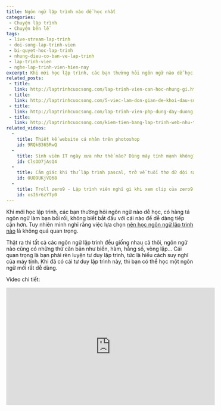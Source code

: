 ```yaml
---
title: Ngôn ngữ lập trình nào dễ học nhất
categories:
 - Chuyện lập trình
 - Chuyện bên lề
tags:
 - live-stream-lap-trinh
 - doi-song-lap-trinh-vien
 - bi-quyet-hoc-lap-trinh
 - nhung-dieu-co-ban-ve-lap-trinh
 - lap-trinh-vien
 - nghe-lap-trinh-vien-hien-nay
excerpt: Khi mới học lập trình, các bạn thường hỏi ngôn ngữ nào dễ học, dễ dàng tiếp cận nhất. Tuy nhiên mình nghĩ rằng việc lựa chọn ngôn ngữ lập trình nào là không quan trọng.
related_posts:
 - title: 
   link: http://laptrinhcuocsong.com/lap-trinh-vien-can-hoc-nhung-gi.html
 - title: 
   link: http://laptrinhcuocsong.com/5-viec-lam-don-gian-de-khoi-dau-su-nghiep-lap-trinh-vien-nghiem-tuc.html
 - title: 
   link: http://laptrinhcuocsong.com/lap-trinh-vien-php-dung-day-duong.html
 - title: 
   link: http://laptrinhcuocsong.com/kiem-tien-bang-lap-trinh-web-nhu-the-nao.html
related_videos:
  -
    title: Thiết kế website cá nhân trên photoshop
    id: 9RQkB365RwQ
  -
    title: Sinh viên IT ngày xưa như thế nào? Dùng máy tính mạnh không?
    id: ClsOD7jAsQ4
  -
    title: Cảm giác khi thử lập trình pascal, trở về tuổi thơ dữ dội sau 10 năm 
    id: 0UO9UKjVQ68
  -
    title: Troll zero9 - Lập trình viên nghĩ gì khi xem clip của zero9 
    id: xsI6r6zYTp0
---
```


Khi mới học lập trình, các bạn thường hỏi ngôn ngữ nào dễ học, có hàng tá ngôn ngữ làm bạn bối rối, không biết bắt đầu với cái nào để dễ dàng tiếp cận hơn. Tuy nhiên mình nghĩ rằng việc lựa chọn [nên học ngôn ngữ lập trình nào](http://laptrinhcuocsong.com/nen-hoc-ngon-ngu-lap-trinh-nao.html) là không quá quan trọng.

Thật ra thì tất cả các ngôn ngữ lập trình đều giống nhau cả thôi, ngôn ngữ nào cũng có những thứ căn bản như biến, hàm, hằng số, vòng lặp... Cái quan trọng là bạn phải rèn luyện tư duy lập trình, tức là hiểu cách suy nghĩ của máy tính. Khi đã có cái tư duy lập trình này, thì bạn có thể học một ngôn ngữ mới rất dễ dàng.

Video chi tiết:

<div class="youtube">
<iframe width="560" height="315" src="https://www.youtube.com/embed/bJqNTFSnNa0" frameborder="0" allowfullscreen></iframe>
</div>
